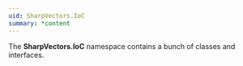 ```yaml
---
uid: SharpVectors.IoC
summary: *content
---
```

The **SharpVectors.IoC** namespace contains a bunch of classes and interfaces.
